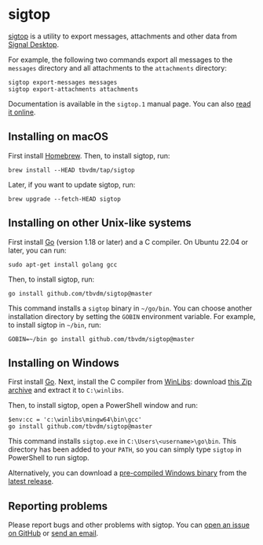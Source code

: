 # sigtop

[sigtop][1] is a utility to export messages, attachments and other data from
[Signal Desktop][2].

For example, the following two commands export all messages to the `messages`
directory and all attachments to the `attachments` directory:

	sigtop export-messages messages
	sigtop export-attachments attachments

Documentation is available in the `sigtop.1` manual page. You can also [read it
online][3].

## Installing on macOS

First install [Homebrew][4]. Then, to install sigtop, run:

	brew install --HEAD tbvdm/tap/sigtop

Later, if you want to update sigtop, run:

	brew upgrade --fetch-HEAD sigtop

## Installing on other Unix-like systems

First install [Go][5] (version 1.18 or later) and a C compiler. On Ubuntu 22.04
or later, you can run:

	sudo apt-get install golang gcc

Then, to install sigtop, run:

	go install github.com/tbvdm/sigtop@master

This command installs a `sigtop` binary in `~/go/bin`. You can choose another
installation directory by setting the `GOBIN` environment variable. For
example, to install sigtop in `~/bin`, run:

	GOBIN=~/bin go install github.com/tbvdm/sigtop@master

## Installing on Windows

First install [Go][5]. Next, install the C compiler from [WinLibs][6]: download
[this Zip archive][7] and extract it to `C:\winlibs`.

Then, to install sigtop, open a PowerShell window and run:

	$env:cc = 'c:\winlibs\mingw64\bin\gcc'
	go install github.com/tbvdm/sigtop@master

This command installs `sigtop.exe` in `C:\Users\<username>\go\bin`. This
directory has been added to your `PATH`, so you can simply type `sigtop` in
PowerShell to run sigtop.

Alternatively, you can download a [pre-compiled Windows binary][8] from the
[latest release][9].

## Reporting problems

Please report bugs and other problems with sigtop. You can [open an issue on
GitHub][10] or [send an email][11].

[1]: https://github.com/tbvdm/sigtop
[2]: https://github.com/signalapp/Signal-Desktop
[3]: https://www.kariliq.nl/man/sigtop.1.html
[4]: https://brew.sh/
[5]: https://go.dev/
[6]: https://winlibs.com/
[7]: https://github.com/brechtsanders/winlibs_mingw/releases/download/12.2.0-15.0.7-10.0.0-ucrt-r4/winlibs-x86_64-posix-seh-gcc-12.2.0-mingw-w64ucrt-10.0.0-r4.zip
[8]: https://github.com/tbvdm/sigtop/releases/latest/download/sigtop-windows-amd64.exe
[9]: https://github.com/tbvdm/sigtop/releases/latest
[10]: https://github.com/tbvdm/sigtop/issues
[11]: https://www.kariliq.nl/contact.html
